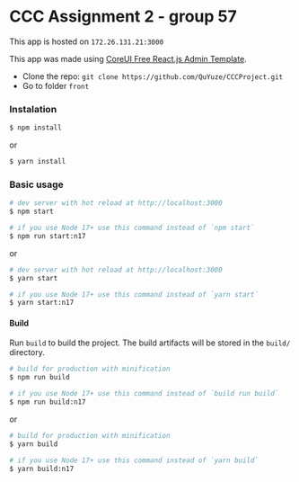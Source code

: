 # CCC Assignment 2 - group 57

This app is hosted on `172.26.131.21:3000`

This app was made using [CoreUI Free React.js Admin Template](https://github.com/coreui/coreui-free-react-admin-template).

- Clone the repo: `git clone https://github.com/QuYuze/CCCProject.git`
- Go to folder `front`

### Instalation

```bash
$ npm install
```

or

```bash
$ yarn install
```

### Basic usage

```bash
# dev server with hot reload at http://localhost:3000
$ npm start

# if you use Node 17+ use this command instead of `npm start`
$ npm run start:n17
```

or

```bash
# dev server with hot reload at http://localhost:3000
$ yarn start

# if you use Node 17+ use this command instead of `yarn start`
$ yarn start:n17
```

#### Build

Run `build` to build the project. The build artifacts will be stored in the `build/` directory.

```bash
# build for production with minification
$ npm run build

# if you use Node 17+ use this command instead of `build run build`
$ npm run build:n17
```

or

```bash
# build for production with minification
$ yarn build

# if you use Node 17+ use this command instead of `yarn build`
$ yarn build:n17
```
